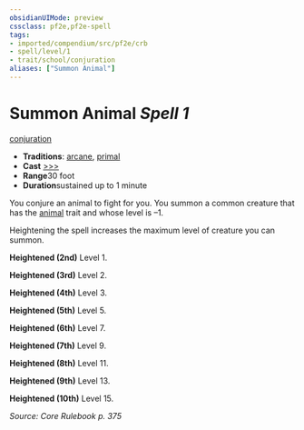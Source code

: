 ```yaml
---
obsidianUIMode: preview
cssclass: pf2e,pf2e-spell
tags:
- imported/compendium/src/pf2e/crb
- spell/level/1
- trait/school/conjuration
aliases: ["Summon Animal"]
---
```

# Summon Animal *Spell 1*   
[conjuration](conjuration.md)  

- **Traditions**: [arcane](arcane.md), [primal](primal.md)
- **Cast** [>>>](chapter-9-playing-the-game.md#Actions "Three-Action") 
- **Range**30 foot
- **Duration**sustained up to 1 minute

You conjure an animal to fight for you. You summon a common creature that has the [animal](animal.md) trait and whose level is –1.

Heightening the spell increases the maximum level of creature you can summon.

**Heightened (2nd)** Level 1.

**Heightened (3rd)** Level 2.

**Heightened (4th)** Level 3.

**Heightened (5th)** Level 5.

**Heightened (6th)** Level 7.

**Heightened (7th)** Level 9.

**Heightened (8th)** Level 11.

**Heightened (9th)** Level 13.

**Heightened (10th)** Level 15.

*Source: Core Rulebook p. 375*